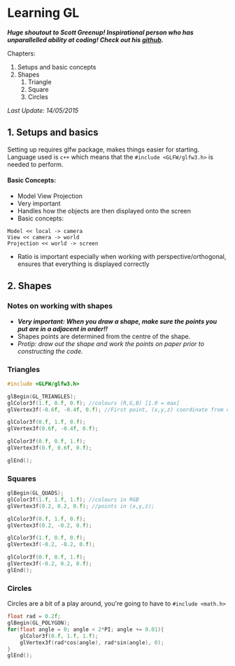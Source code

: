 # Learning GL 
***Huge shoutout to Scott Greenup! Inspirational person who has unparallelled ability at coding! Check out his [github](https://github.com/scottgreenup).***

Chapters:
1. Setups and basic concepts
2. Shapes
    1. Triangle
    2. Square
    3. Circles

*Last Update: 14/05/2015*


## 1. Setups and basics
Setting up requires glfw package, makes things easier for starting. Language used is ``c++`` which means that the ``#include <GLFW/glfw3.h>`` is needed to perform. 

#### Basic Concepts: 
* Model View Projection
* Very important
* Handles how the objects are then displayed onto the screen
* Basic concepts:
```
Model << local -> camera
View << camera -> world
Projection << world -> screen 
```

* Ratio is important especially when working with perspective/orthogonal, ensures that everything is displayed correctly

## 2. Shapes
### Notes on working with shapes
* ***Very important: When you draw a shape, make sure the points you put are in a adjacent in order!!***
* Shapes points are determined from the centre of the shape.
* *Protip: draw out the shape and work the points on paper prior to constructing the code.*
### Triangles
```c++
#include <GLFW/glfw3.h>

glBegin(GL_TRIANGLES);
glColor3f(1.f, 0.f, 0.f); //colours (R,G,B) [1.0 = max]
glVertex3f(-0.6f, -0.4f, 0.f); //First point, (x,y,z) coordinate from center

glColor3f(0.f, 1.f, 0.f); 
glVertex3f(0.6f, -0.4f, 0.f);

glColor3f(0.f, 0.f, 1.f);
glVertex3f(0.f, 0.6f, 0.f);

glEnd();
```

### Squares
```c++
glBegin(GL_QUADS);
glColor3f(1.f, 1.f, 1.f); //colours in RGB
glVertex3f(0.2, 0.2, 0.f); //points in (x,y,z);

glColor3f(0.f, 1.f, 0.f);
glVertex3f(0.2, -0.2, 0.f);

glColor3f(1.f, 0.f, 0.f);
glVertex3f(-0.2, -0.2, 0.f);

glColor3f(0.f, 0.f, 1.f);
glVertex3f(-0.2, 0.2, 0.f);
glEnd();
```

### Circles
Circles are a bit of a play around, you're going to have to `` #include <math.h> ``
```c++
float rad = 0.2f;
glBegin(GL_POLYGON);
for(float angle = 0; angle < 2*PI; angle += 0.01){
    glColor3f(0.f, 1.f, 1.f);
    glVertex3f(rad*cos(angle), rad*sin(angle), 0);
}
glEnd();
```
